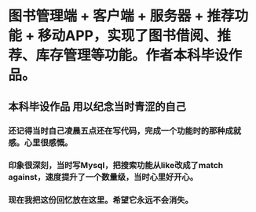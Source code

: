 # 图书管理端 + 客户端 + 服务器 + 推荐功能 + 移动APP，实现了图书借阅、推荐、库存管理等功能。作者本科毕设作品。

## 本科毕设作品 用以纪念当时青涩的自己
### 还记得当时自己凌晨五点还在写代码，完成一个功能时的那种成就感。心里很感慨。

### 印象很深刻，当时写Mysql，把搜索功能从like改成了match against，速度提升了一个数量级，当时心里好开心。

### 现在我把这份回忆放在这里。希望它永远不会消失。